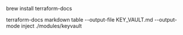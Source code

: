 
brew install terraform-docs

terraform-docs markdown table --output-file KEY_VAULT.md --output-mode inject ./modules/keyvault